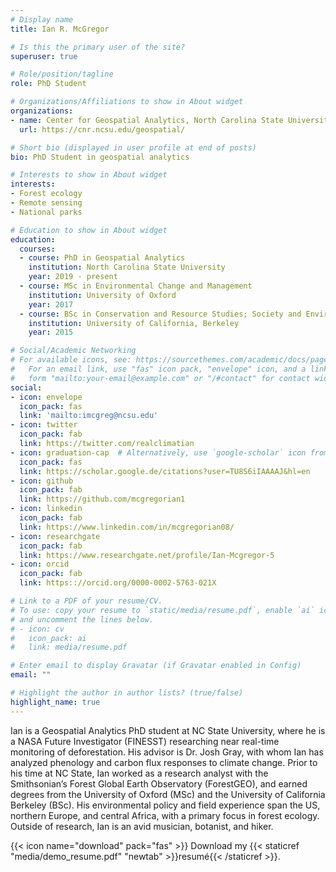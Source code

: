 ```yaml
---
# Display name
title: Ian R. McGregor

# Is this the primary user of the site?
superuser: true

# Role/position/tagline
role: PhD Student

# Organizations/Affiliations to show in About widget
organizations:
- name: Center for Geospatial Analytics, North Carolina State University
  url: https://cnr.ncsu.edu/geospatial/

# Short bio (displayed in user profile at end of posts)
bio: PhD Student in geospatial analytics

# Interests to show in About widget
interests:
- Forest ecology
- Remote sensing
- National parks

# Education to show in About widget
education:
  courses:
  - course: PhD in Geospatial Analytics
    institution: North Carolina State University
    year: 2019 - present
  - course: MSc in Environmental Change and Management
    institution: University of Oxford
    year: 2017
  - course: BSc in Conservation and Resource Studies; Society and Environment
    institution: University of California, Berkeley
    year: 2015

# Social/Academic Networking
# For available icons, see: https://sourcethemes.com/academic/docs/page-builder/#icons
#   For an email link, use "fas" icon pack, "envelope" icon, and a link in the
#   form "mailto:your-email@example.com" or "/#contact" for contact widget.
social:
- icon: envelope
  icon_pack: fas
  link: 'mailto:imcgreg@ncsu.edu'
- icon: twitter
  icon_pack: fab
  link: https://twitter.com/realclimatian
- icon: graduation-cap  # Alternatively, use `google-scholar` icon from `ai` icon pack
  icon_pack: fas
  link: https://scholar.google.de/citations?user=TU8S6iIAAAAJ&hl=en
- icon: github
  icon_pack: fab
  link: https://github.com/mcgregorian1
- icon: linkedin
  icon_pack: fab
  link: https://www.linkedin.com/in/mcgregorian08/
- icon: researchgate
  icon_pack: fab
  link: https://www.researchgate.net/profile/Ian-Mcgregor-5
- icon: orcid
  icon_pack: fab
  link: https:://orcid.org/0000-0002-5763-021X

# Link to a PDF of your resume/CV.
# To use: copy your resume to `static/media/resume.pdf`, enable `ai` icons in `params.toml`, 
# and uncomment the lines below.
# - icon: cv
#   icon_pack: ai
#   link: media/resume.pdf

# Enter email to display Gravatar (if Gravatar enabled in Config)
email: ""

# Highlight the author in author lists? (true/false)
highlight_name: true
---
```


Ian is a Geospatial Analytics PhD student at NC State University, where he is a NASA Future Investigator (FINESST) researching near real-time monitoring of deforestation. His advisor is Dr. Josh Gray, with whom Ian has analyzed phenology and carbon flux responses to climate change. Prior to his time at NC State, Ian worked as a research analyst with the Smithsonian’s Forest Global Earth Observatory (ForestGEO), and earned degrees from the University of Oxford (MSc) and the University of California Berkeley (BSc). His environmental policy and field experience span the US, northern Europe, and central Africa, with a primary focus in forest ecology. Outside of research, Ian is an avid musician, botanist, and hiker.

{{< icon name="download" pack="fas" >}} Download my {{< staticref "media/demo_resume.pdf" "newtab" >}}resumé{{< /staticref >}}.
